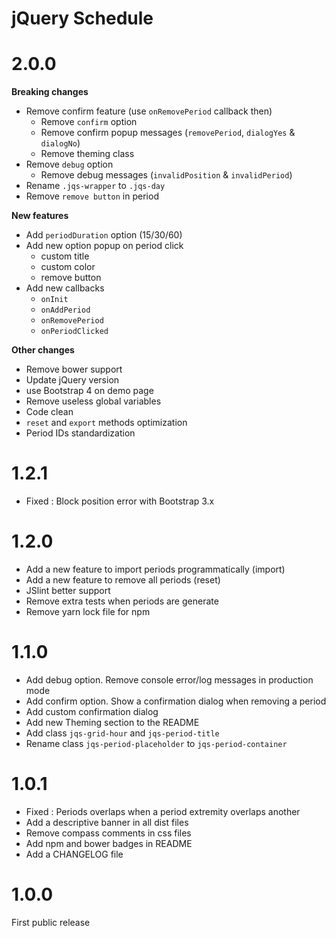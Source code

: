 # jQuery Schedule

# 2.0.0
**Breaking changes**
- Remove confirm feature (use `onRemovePeriod` callback then)
    - Remove `confirm` option
    - Remove confirm popup messages (`removePeriod`, `dialogYes` & `dialogNo`)
    - Remove theming class
- Remove `debug` option
    - Remove debug messages (`invalidPosition` & `invalidPeriod`) 
- Rename `.jqs-wrapper` to `.jqs-day`
- Remove `remove button` in period

**New features**
- Add `periodDuration` option (15/30/60)
- Add new option popup on period click
    - custom title
    - custom color
    - remove button
- Add new callbacks
    - `onInit`
    - `onAddPeriod`
    - `onRemovePeriod`
    - `onPeriodClicked`

**Other changes**
- Remove bower support
- Update jQuery version
- use Bootstrap 4 on demo page
- Remove useless global variables 
- Code clean
- `reset` and `export` methods optimization
- Period IDs standardization

# 1.2.1
- Fixed : Block position error with Bootstrap 3.x

# 1.2.0
- Add a new feature to import periods programmatically (import)
- Add a new feature to remove all periods (reset)
- JSlint better support
- Remove extra tests when periods are generate
- Remove yarn lock file for npm

# 1.1.0
- Add debug option. Remove console error/log messages in production mode 
- Add confirm option. Show a confirmation dialog when removing a period
- Add custom confirmation dialog
- Add new Theming section to the README
- Add class `jqs-grid-hour` and `jqs-period-title`
- Rename class `jqs-period-placeholder` to `jqs-period-container`

# 1.0.1

- Fixed : Periods overlaps when a period extremity overlaps another
- Add a descriptive banner in all dist files
- Remove compass comments in css files
- Add npm and bower badges in README
- Add a CHANGELOG file

# 1.0.0

First public release